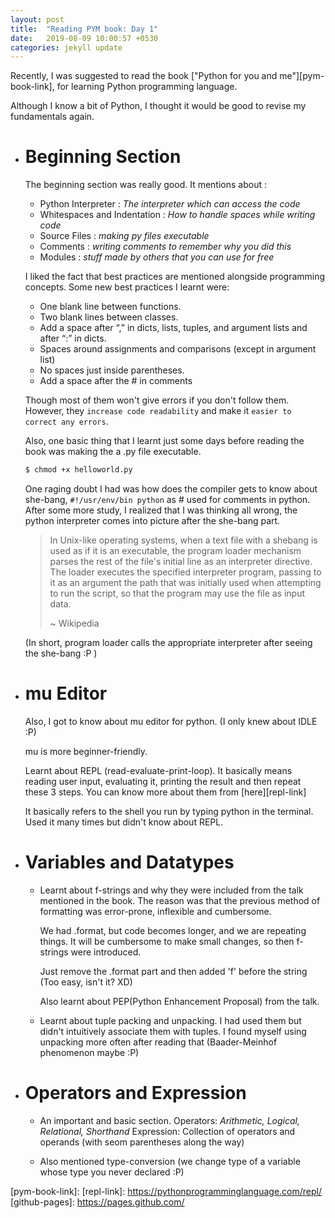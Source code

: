 ```yaml
---
layout: post
title:  "Reading PYM book: Day 1"
date:   2019-08-09 10:00:57 +0530
categories: jekyll update
---
```

Recently, I was suggested to read the book ["Python for you and me"][pym-book-link], for learning Python programming language.

Although I know a bit of Python, I thought it would be good to revise my fundamentals again.

- # Beginning Section
   The beginning section was really good. It mentions about : 
   + Python Interpreter : _The interpreter which can access the code_
   + Whitespaces and Indentation : _How to handle spaces while writing code_
   + Source Files : _making py files executable_ 
   + Comments : _writing comments to remember why you did this_
   + Modules : _stuff made by others that you can use for free_
   

   I liked the fact that best practices are mentioned alongside programming concepts. 
   Some new best practices I learnt were: 
   + One blank line between functions.
   + Two blank lines between classes.
   + Add a space after “,” in dicts, lists, tuples, and argument lists and after “:” in dicts.
   + Spaces around assignments and comparisons (except in argument list)
   + No spaces just inside parentheses.
   + Add a space after the # in comments

   Though most of them won't give errors if you don't follow them. However, they `increase code readability` and make it `easier to correct any errors`.

   Also,  one basic thing that I learnt just some days before reading the book was making the a .py file executable.
   ```bash
   $ chmod +x helloworld.py
   ```
   One raging doubt I had was how does the compiler gets to know about she-bang,
   `#!/usr/env/bin python` as # used for comments in python.
   After some more study, I realized that I was thinking all wrong, the python interpreter comes into picture after the she-bang part.
   
   > In Unix-like operating systems, when a text file with a shebang is used as if it is an executable, the program loader mechanism parses the rest of the file's initial line as an interpreter directive. 
   > The loader executes the specified interpreter program, passing to it as an argument the path that was initially used when attempting to run the script, so that the program may use the file as input data.
   > 
   > ~ Wikipedia
   
  (In short, program loader calls the appropriate interpreter after seeing the she-bang :P )
 
- # mu Editor
   Also, I got to know about mu editor for python. (I only knew about IDLE :P) 
   
   mu is more beginner-friendly. 

   Learnt about REPL (read-evaluate-print-loop). It basically means reading user input, evaluating it, printing the result and then repeat these 3 steps.
   You can know more about them from [here][repl-link]
   
   It basically refers to the shell you run by typing python in the terminal. Used it many times but didn't know about REPL.  

- # Variables and Datatypes
   + Learnt about f-strings and why they were included from the talk mentioned in the book.
     The reason was that the previous method of formatting was error-prone, inflexible and cumbersome.  

     We had .format, but code becomes longer, and we are repeating things. It will be cumbersome to make small changes, so then f-strings were introduced.
 
     Just remove the .format part and then added 'f' before the string
     (Too easy, isn't it? XD)
  
     Also learnt about PEP(Python Enhancement Proposal) from the talk.
     
   + Learnt about tuple packing and unpacking. I had used them but didn't intuitively associate them with tuples.
     I found myself using unpacking more often after reading that (Baader-Meinhof phenomenon maybe :P)

- # Operators and Expression 
   + An important and basic section. 
     Operators: _Arithmetic, Logical, Relational, Shorthand_ 
     Expression: Collection of operators and operands (with seom parentheses along the way)

   + Also mentioned type-conversion (we change type of a variable whose type you never declared :P)

[pym-book-link]: 
[repl-link]: https://pythonprogramminglanguage.com/repl/
[github-pages]: https://pages.github.com/

